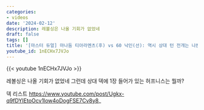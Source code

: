 ```yaml
---
categories:
- videos
date: '2024-02-12'
description: 레볼싱은 나올 기회가 없었네
draft: false
tags: []
title: '[마스터 듀얼] 마나둠 티아라멘츠(후) vs 60 낙인(선): 역시 상대 턴 전개는 나쁜 문명!! 분쇄한다!!'
youtube_id: 1nECHx7JVJo
---
```



{{< youtube 1nECHx7JVJo >}}

레볼싱은 나올 기회가 없었네
그런데 상대 덱에 1장 들어가 있는 허프니스는 뭘까?

덱 리스트
https://www.youtube.com/post/Ugkx-q9fDYIEtoOcv1low4oDogFSE7Cv8y8_
